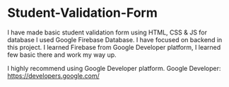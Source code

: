 # Student-Validation-Form

I have made basic student validation form using HTML, CSS & JS for database I used Google Firebase Database.
I have focused on backend in this project. I learned Firebase from Google Developer platform, I learned few basic there and work my way up.

I highly recommend using Google Developer platform.
Google Developer: https://developers.google.com/

